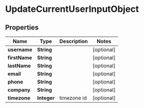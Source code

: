 
# UpdateCurrentUserInputObject

## Properties
Name | Type | Description | Notes
------------ | ------------- | ------------- | -------------
**username** | **String** |  |  [optional]
**firstName** | **String** |  |  [optional]
**lastName** | **String** |  |  [optional]
**email** | **String** |  |  [optional]
**phone** | **String** |  |  [optional]
**company** | **String** |  |  [optional]
**timezone** | **Integer** | timezone id |  [optional]




